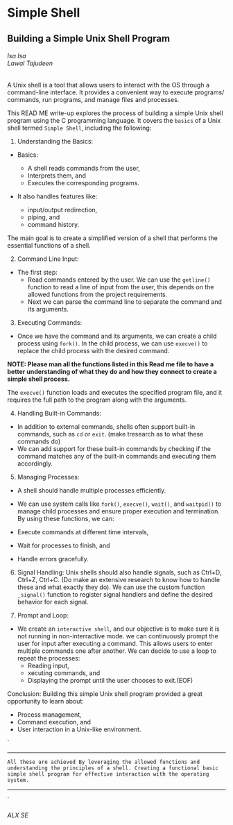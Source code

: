 <h1> Simple Shell </h1>

<h2> Building a Simple Unix Shell Program</h2>

<h6>Isa Isa </br> Lawal Tajudeen</h6>

A Unix shell is a tool that allows users to interact with the OS through a command-line interface.
It provides a convenient way to execute programs/ commands, run programs, and manage files and processes.

This READ ME write-up explores the process of building a simple Unix shell program using the C programming language.
It covers the `basics` of a Unix shell termed `Simple Shell`, including the following:


1. Understanding the Basics:
- Basics:

	+ A shell reads commands from the user,
	+ Interprets them, and
	+ Executes the corresponding programs.

- It also handles features like:

	+ input/output redirection,
	+ piping, and
	+ command history.

The main goal is to create a simplified version of a shell that performs the essential functions of a shell.


2. Command Line Input:
- The first step:
	+ Read commands entered by the user.
		We can use the `getline()` function to read a line of input from the user, this depends on the allowed functions from the project requirements.
	+ Next we can parse the command line to separate the command and its arguments.


3. Executing Commands:
- Once we have the command and its arguments, we can create a child process using `fork()`.
In the child process, we can use `execve()` to replace the child process with the desired command.

<b>NOTE: Please man all the functions listed in this Read me file to have a better understanding of what they do and how they connect to create a simple shell process.</b>

The `execve()` function loads and executes the specified program file, and it requires the full path to the program along with the arguments.

4. Handling Built-in Commands:
- In addition to external commands, shells often support built-in commands, such as `cd` or `exit`. (make tresearch as to what these commands do)
- We can add support for these built-in commands by checking if the command matches any of the built-in commands and executing them accordingly.


5. Managing Processes:
- A shell should handle multiple processes efficiently.
- We can use system calls like `fork()`, `execve()`, `wait()`, and `waitpid()` to manage child processes and ensure proper execution and termination.
By using these functions, we can:

- Execute commands at different time intervals,
- Wait for processes to finish, and
- Handle errors gracefully.

6. Signal Handling:
Unix shells should also handle signals, such as Ctrl+D, Ctrl+Z, Ctrl+C. (Do make an extensive research to know how to handle these and what exactly they do).
We can use the custom function `_signal()` function to register signal handlers and define the desired behavior for each signal.

7. Prompt and Loop:
- We create an `interactive shell`, and our objective is to make sure it is not running in non-interractive mode. we can continuously prompt the user for input after executing a command.
This allows users to enter multiple commands one after another.
We can decide to use a loop to repeat the processes:
	- Reading input,
	- xecuting commands, and
	- Displaying the prompt
	until the user chooses to exit.(EOF)

Conclusion:
Building this simple Unix shell program provided a great opportunity to learn about:
- Process management,
- Command execution, and
- User interaction
in a Unix-like environment.

`
***********************************************************************************
`
All these are achieved By leveraging the allowed functions and understanding the principles of a shell.
Creating a functional basic simple shell program for effective interaction with the operating system.
`
***********************************************************************************
`
<h6>ALX SE</h6>

